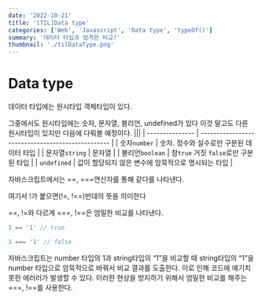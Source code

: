 ```yaml
---
date: '2022-10-21'
title: '[TIL]Data type'
categories: ['Web', 'Javascript', 'Data type', 'typeOf()']
summary: '데이터 타입과 엄격한 비교?'
thumbnail: './tilDataType.png'
---
```


# Data type

데이터 타입에는 원시타입 객체타입이 있다.

그중에서도 원시타입에는 숫자, 문자열, 블리언, undefined가 있다 이것 말고도 다른 원시타입이 있지만 다음에 다뤄볼 예정이다.
|||
| --------------- | ------------------------------------------------- |
| 숫자`number` | 숫자. 정수와 실수로만 구분된 데이터 타입 |
| 문자열`string` | 문자열 |
| 불리언`boolean` | 참`true` 거짓 `false`로만 구분된 타입 |
| `undefined` | 값이 할당되지 않은 변수에 암묵적으로 명시되는 타입 |

자바스크립트에서는 ==, ===연산자를 통해 같다를 나타낸다.

여기서 !가 붙으면(!=, !==)반대의 뜻을 의미한다

==, !=와 다르게 ===, !==은 엄밀한 비교를 나타낸다.

```jsx
1 == '1' // true

1 === '1' // false
```

자바스크립트는 number 타입의 1과 string타입의 “1”을 비교할 때 string타입의 “1”을 number 타입으로 암묵적으로 바꿔서 비교 결과를 도출한다. 이로 인해 코드에 예기치 못한 에러러가 발생할 수 있다. 이러한 현상을 방지하기 위해서 엄밀한 비교를 해주는 ===, !==를 사용한다.
